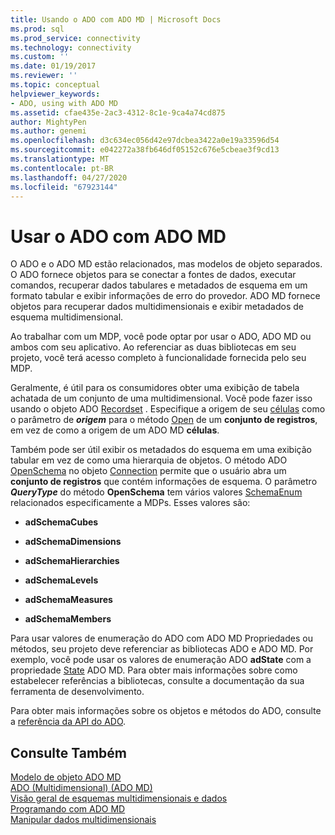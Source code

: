 ```yaml
---
title: Usando o ADO com ADO MD | Microsoft Docs
ms.prod: sql
ms.prod_service: connectivity
ms.technology: connectivity
ms.custom: ''
ms.date: 01/19/2017
ms.reviewer: ''
ms.topic: conceptual
helpviewer_keywords:
- ADO, using with ADO MD
ms.assetid: cfae435e-2ac3-4312-8c1e-9ca4a74cd875
author: MightyPen
ms.author: genemi
ms.openlocfilehash: d3c634ec056d42e97dcbea3422a0e19a33596d54
ms.sourcegitcommit: e042272a38fb646df05152c676e5cbeae3f9cd13
ms.translationtype: MT
ms.contentlocale: pt-BR
ms.lasthandoff: 04/27/2020
ms.locfileid: "67923144"
---
```

# <a name="using-ado-with-ado-md"></a>Usar o ADO com ADO MD
O ADO e o ADO MD estão relacionados, mas modelos de objeto separados. O ADO fornece objetos para se conectar a fontes de dados, executar comandos, recuperar dados tabulares e metadados de esquema em um formato tabular e exibir informações de erro do provedor. ADO MD fornece objetos para recuperar dados multidimensionais e exibir metadados de esquema multidimensional.  
  
 Ao trabalhar com um MDP, você pode optar por usar o ADO, ADO MD ou ambos com seu aplicativo. Ao referenciar as duas bibliotecas em seu projeto, você terá acesso completo à funcionalidade fornecida pelo seu MDP.  
  
 Geralmente, é útil para os consumidores obter uma exibição de tabela achatada de um conjunto de uma multidimensional. Você pode fazer isso usando o objeto ADO [Recordset](../../../ado/reference/ado-api/recordset-object-ado.md) . Especifique a origem de seu [células](../../../ado/reference/ado-md-api/cellset-object-ado-md.md) como o parâmetro de ***origem*** para o método [Open](../../../ado/reference/ado-api/open-method-ado-recordset.md) de um **conjunto de registros**, em vez de como a origem de um ADO MD **células**.  
  
 Também pode ser útil exibir os metadados do esquema em uma exibição tabular em vez de como uma hierarquia de objetos. O método ADO [OpenSchema](../../../ado/reference/ado-api/openschema-method.md) no objeto [Connection](../../../ado/reference/ado-api/connection-object-ado.md) permite que o usuário abra um **conjunto de registros** que contém informações de esquema. O parâmetro ***QueryType*** do método **OpenSchema** tem vários valores [SchemaEnum](../../../ado/reference/ado-api/schemaenum.md) relacionados especificamente a MDPs. Esses valores são:  
  
-   **adSchemaCubes**  
  
-   **adSchemaDimensions**  
  
-   **adSchemaHierarchies**  
  
-   **adSchemaLevels**  
  
-   **adSchemaMeasures**  
  
-   **adSchemaMembers**  
  
 Para usar valores de enumeração do ADO com ADO MD Propriedades ou métodos, seu projeto deve referenciar as bibliotecas ADO e ADO MD. Por exemplo, você pode usar os valores de enumeração ADO **adState** com a propriedade [State](../../../ado/reference/ado-md-api/state-property-ado-md.md) ADO MD. Para obter mais informações sobre como estabelecer referências a bibliotecas, consulte a documentação da sua ferramenta de desenvolvimento.  
  
 Para obter mais informações sobre os objetos e métodos do ADO, consulte a [referência da API do ADO](../../../ado/reference/ado-api/ado-api-reference.md).  
  
## <a name="see-also"></a>Consulte Também  
 [Modelo de objeto ADO MD](../../../ado/reference/ado-md-api/ado-md-object-model.md)   
 [ADO (Multidimensional) (ADO MD)](../../../ado/guide/multidimensional/ado-multidimensional-ado-md.md)   
 [Visão geral de esquemas multidimensionais e dados](../../../ado/guide/multidimensional/overview-of-multidimensional-schemas-and-data.md)   
 [Programando com ADO MD](../../../ado/guide/multidimensional/programming-with-ado-md.md)   
 [Manipular dados multidimensionais](../../../ado/guide/multidimensional/working-with-multidimensional-data.md)
